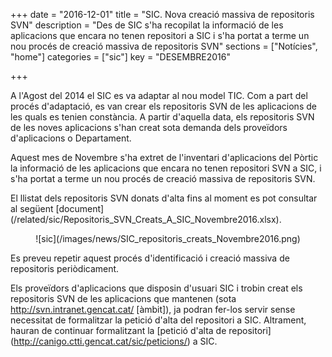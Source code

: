 +++
date        = "2016-12-01"
title       = "SIC. Nova creació massiva de repositoris SVN"
description = "Des de SIC s'ha recopilat la informació de les aplicacions que encara no tenen repositori a SIC i s'ha portat a terme un nou procés de creació massiva de repositoris SVN"
sections    = ["Notícies", "home"]
categories  = ["sic"]
key         = "DESEMBRE2016"

+++

A l'Agost del 2014 el SIC es va adaptar al nou model TIC. Com a part del procés d'adaptació, es van crear els repositoris SVN de les aplicacions de les quals es tenien constància. A partir d'aquella data, els repositoris SVN de les noves aplicacions s'han creat sota demanda dels proveïdors d'aplicacions o Departament.

Aquest mes de Novembre s'ha extret de l'inventari d'aplicacions del Pòrtic la informació de les aplicacions que encara no tenen repositori SVN a SIC, i s'ha portat a terme un nou procés de creació massiva de repositoris SVN. 

El llistat dels repositoris SVN donats d'alta fins al moment es pot consultar al següent [document] (/related/sic/Repositoris_SVN_Creats_A_SIC_Novembre2016.xlsx). 


<CENTER>![sic](/images/news/SIC_repositoris_creats_Novembre2016.png)</center>


Es preveu repetir aquest procés d'identificació i creació massiva de repositoris periòdicament.

Els proveïdors d'aplicacions que disposin d'usuari SIC i trobin creat els repositoris SVN de les aplicacions que mantenen (sota http://svn.intranet.gencat.cat/ [àmbit]), ja podran fer-los servir sense necessitat de formalitzar la petició d'alta del repositori a SIC. Altrament, hauran de continuar formalitzant la [petició d'alta de repositori] (http://canigo.ctti.gencat.cat/sic/peticions/) a SIC.
